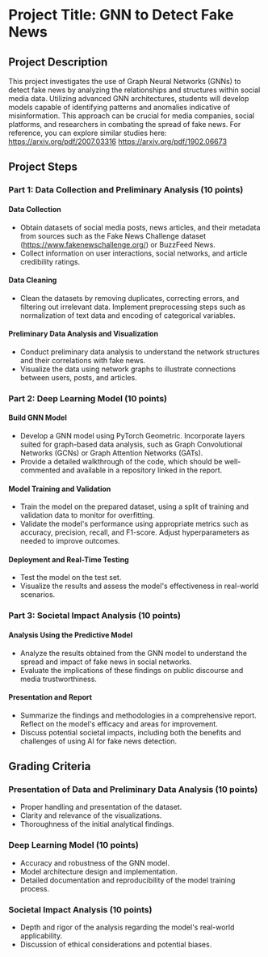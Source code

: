 # Project Title: GNN to Detect Fake News

## Project Description

This project investigates the use of Graph Neural Networks (GNNs) to detect fake news by analyzing the relationships and structures within social media data. Utilizing advanced GNN architectures, students will develop models capable of identifying patterns and anomalies indicative of misinformation. This approach can be crucial for media companies, social platforms, and researchers in combating the spread of fake news. For reference, you can explore similar studies here:
https://arxiv.org/pdf/2007.03316
https://arxiv.org/pdf/1902.06673

## Project Steps

### Part 1: Data Collection and Preliminary Analysis (10 points)

#### Data Collection
- Obtain datasets of social media posts, news articles, and their metadata from sources such as the Fake News Challenge dataset (https://www.fakenewschallenge.org/) or BuzzFeed News.
- Collect information on user interactions, social networks, and article credibility ratings.

#### Data Cleaning
- Clean the datasets by removing duplicates, correcting errors, and filtering out irrelevant data. Implement preprocessing steps such as normalization of text data and encoding of categorical variables.

#### Preliminary Data Analysis and Visualization
- Conduct preliminary data analysis to understand the network structures and their correlations with fake news.
- Visualize the data using network graphs to illustrate connections between users, posts, and articles.

### Part 2: Deep Learning Model (10 points)

#### Build GNN Model
- Develop a GNN model using PyTorch Geometric. Incorporate layers suited for graph-based data analysis, such as Graph Convolutional Networks (GCNs) or Graph Attention Networks (GATs).
- Provide a detailed walkthrough of the code, which should be well-commented and available in a repository linked in the report.

#### Model Training and Validation
- Train the model on the prepared dataset, using a split of training and validation data to monitor for overfitting.
- Validate the model's performance using appropriate metrics such as accuracy, precision, recall, and F1-score. Adjust hyperparameters as needed to improve outcomes.

#### Deployment and Real-Time Testing
- Test the model on the test set.
- Visualize the results and assess the model's effectiveness in real-world scenarios.

### Part 3: Societal Impact Analysis (10 points)

#### Analysis Using the Predictive Model
- Analyze the results obtained from the GNN model to understand the spread and impact of fake news in social networks.
- Evaluate the implications of these findings on public discourse and media trustworthiness.

#### Presentation and Report
- Summarize the findings and methodologies in a comprehensive report. Reflect on the model's efficacy and areas for improvement.
- Discuss potential societal impacts, including both the benefits and challenges of using AI for fake news detection.

## Grading Criteria

### Presentation of Data and Preliminary Data Analysis (10 points)
- Proper handling and presentation of the dataset.
- Clarity and relevance of the visualizations.
- Thoroughness of the initial analytical findings.

### Deep Learning Model (10 points)
- Accuracy and robustness of the GNN model.
- Model architecture design and implementation.
- Detailed documentation and reproducibility of the model training process.

### Societal Impact Analysis (10 points)
- Depth and rigor of the analysis regarding the model's real-world applicability.
- Discussion of ethical considerations and potential biases.
